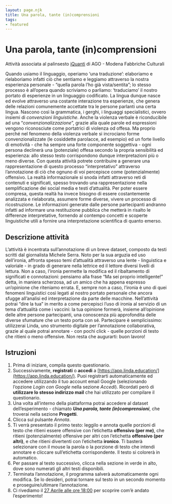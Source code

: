 ```yaml
---
layout: page.njk
title: Una parola, tante (in)comprensioni
tags: 
- featured
---
```


# Una parola, tante (in)comprensioni
Attività associata al palinsesto [iQuanti](https://www.agomodena.it/it/programma/iquanti/) di AGO - Modena Fabbriche Culturali

Quando usiamo il linguaggio, operiamo ‘una traduzione’: elaboriamo e rielaboriamo infatti ciò che sentiamo e leggiamo attraverso la nostra esperienza personale - “quella parola l’ho già vista/sentita”; lo stesso processo è all’opera quando scriviamo o parliamo: ‘traduciamo’ il nostro portato di esperienze in un linguaggio codificato. 
La lingua dunque nasce ed evolve attraverso una costante interazione tra esperienze, che genera delle relazioni comunemente accettate tra le persone parlanti una certa lingua. Nascono così la grammatica, i gerghi, i linguaggi specialistici, ovvero insiemi di *convenzioni linguistiche*. 
Anche la violenza verbale è riconducibile ad una “*convenzionalizzazione*”, grazie alla quale parole ed espressioni vengono riconosciute come portatrici di violenza od offesa. Ma proprio perché nel fenomeno della violenza verbale si incrociano forme convenzionalizzate (le cosiddette parolacce, ad esempio) ed un forte livello di emotività - che ha sempre una forte componente soggettiva - ogni persona declinerà una (potenziale) offesa secondo la propria sensibilità ed esperienza: allo stesso testo corrispondono dunque interpretazioni più o meno diverse. 
Con questa attività potrete contribuire a generare una rappresentazione di questo processo “interpretativo” attraverso l’annotazione di ciò che ognuno di voi percepisce come (potenzialmente) offensivo. La realtà informazionale si snoda infatti attraverso reti di contenuti e significati, spesso trovando una rappresentazione nella semplificazione dei social media e testi d’attualità. Per poter essere compresa, questa realtà ha invece bisogno di essere costantemente analizzata e rielaborata, assumere forme diverse, vivere un processo di ricostruzione.
Le informazioni generate dalle persone partecipanti andranno infatti ad informare una restituzione pubblica che metterà in risalto le differenze interpretative, fornendo al contempo concetti e scoperte linguistiche utili a fornire una interpretazione scientifica di quanto emerso.

## Descrizione attività
L’attività è incentrata sull’annotazione di un breve dataset, composto da testi scritti dal giornalista Michele Serra. Noto per la sua arguzia ed uso dell’ironia, affronta spesso temi d’attualità attraverso una lente - linguistica e valoriale - in grado di generare nella lettrice ed il lettore diversi livelli di lettura. Non a caso, l’ironia permette la modifica ed il ribaltamento di significati e connotazioni: pensiamo alla frase “Ma sei proprio intelligente!” detta, in maniera scherzosa, ad un amico che ha appena espresso un’opinione che riteniamo errata. E, sempre non a caso, l’ironia è uno di quei fenomeni linguistici così legati al nostro portato personale che ancora sfugge all’analisi ed interpretazione da parte delle macchine.
Nell’attività potrai “dire la tua” in merito a come percepisci l’uso di ironia al servizio di un tema d’attualità come i vaccini: la tua opinione formerà, insieme all’opinione delle altre persone partecipanti, una conoscenza più approfondita delle diverse sfumature che un testo porta con sé. Partecipare è semplicissimo: utilizzerai Linda, uno strumento digitale per l’annotazione collaborativa, grazie al quale potrai annotare - con pochi click - quelle porzioni di testo che ritieni o meno offensive. Non resta che augurarti: buon lavoro!

## Istruzioni

1. Prima di iniziare, compila questo questionario.
2. Successivamente, **registrati** o **accedi** a [https://app.linda.education/](https://app.linda.education/). Puoi registrarti automaticamente ed accedere utilizzando il tuo account email Google (selezionando l’opzione *Login con Google* nella sezione *Accedi*). Ricordati però di **utilizzare lo stesso indirizzo mail** che hai utilizzato per compilare il questionario. 
3. Una volta all’interno della piattaforma potrai accedere al dataset dell’esperimento - chiamato ***Una parola, tante (in)comprensioni***, che troverai nella sezione **Progetti**. 
4. Clicca sul pulsante *Annota*.
5. Ti verrà presentato il primo testo: leggilo e annota quelle porzioni di testo che ritieni essere offensive con l’etichetta **offensivo (per me)**, che ritieni (potenzialmente) offensive per altri con l’etichetta **offensivo (per altri)**, e che ritieni divertenti con l’etichetta **ironico**. Ti basterà selezionare con il mouse la parola o la porzione di testo che intendi annotare e cliccare sull’etichetta corrispondente. Il testo si colorerà in automatico.
6. Per passare al testo successivo, clicca nella sezione in verde in alto, dove sono numerati gli altri testi disponibili.
7. Terminata l’annotazione, il programma salverà automaticamente ogni modifica. Se lo desideri, potrai tornare sul testo in un secondo momento e proseguire/ultimare l’annotazione.
8. Ci rivediamo il [27 Aprile alle ore 18:00](https://www.agomodena.it/it/programma/iquanti/testimoni/future-education-modena-ricostruire-la-complessita-informazionale-risultati-di-un-esperimento-partecipato/) per scoprire com’è andato l’esperimento!
